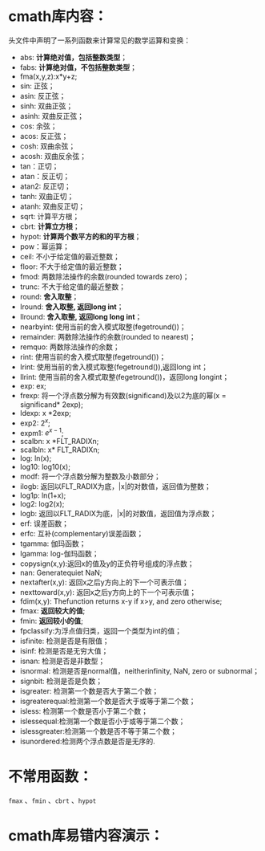 # cmath库内容：

<cmath>头文件中声明了一系列函数来计算常见的数学运算和变换：

- abs: **计算绝对值，包括整数类型**；
- fabs: **计算绝对值，不包括整数类型**；
- fma(x,y,z):x*y+z;
- sin: 正弦；
- asin: 反正弦；
- sinh: 双曲正弦；
- asinh: 双曲反正弦；
- cos: 余弦；
- acos: 反正弦；
- cosh: 双曲余弦；
- acosh: 双曲反余弦；
- tan：正切；
- atan：反正切；
- atan2: 反正切；
- tanh: 双曲正切；
- atanh: 双曲反正切；
- sqrt: 计算平方根；
- cbrt: **计算立方根**；
- hypot: **计算两个数平方的和的平方根**；
- pow：幂运算；
- ceil: 不小于给定值的最近整数；
- floor: 不大于给定值的最近整数；
- fmod: 两数除法操作的余数(rounded towards zero)；
- trunc: 不大于给定值的最近整数；
- round: **舍入取整**；
- lround: **舍入取整, 返回long int**；
- llround: **舍入取整, 返回long long int**；
- nearbyint: 使用当前的舍入模式取整(fegetround())；
- remainder: 两数除法操作的余数(rounded to nearest)；
- remquo: 两数除法操作的余数；
- rint: 使用当前的舍入模式取整(fegetround())；
- lrint: 使用当前的舍入模式取整(fegetround()),返回long int；
- llrint: 使用当前的舍入模式取整(fegetround())，返回long longint；
- exp: ex;
- frexp: 将一个浮点数分解为有效数(significand)及以2为底的幂(x = significand* 2exp);
- ldexp: x *2exp;
- exp2: $2^x$;
- expm1: $e^{x-1}$;
- scalbn: x *FLT_RADIXn;
- scalbln: x* FLT_RADIXn;
- log: ln(x);
- log10: log10(x);
- modf: 将一个浮点数分解为整数及小数部分；
- ilogb: 返回以FLT_RADIX为底，|x|的对数值，返回值为整数；
- log1p: ln(1+x);
- log2: log2(x);
- logb: 返回以FLT_RADIX为底，|x|的对数值，返回值为浮点数；
- erf: 误差函数；
- erfc: 互补(complementary)误差函数；
- tgamma: 伽玛函数；
- lgamma: log-伽玛函数；
- copysign(x,y):返回x的值及y的正负符号组成的浮点数；
- nan: Generatequiet NaN;
- nextafter(x,y): 返回x之后y方向上的下一个可表示值；
- nexttoward(x,y): 返回x之后y方向上的下一个可表示值；
- fdim(x,y): Thefunction returns x-y if x>y, and zero otherwise;
- fmax: **返回较大的值**;
- fmin: **返回较小的值**;
- fpclassify:为浮点值归类，返回一个类型为int的值；
- isfinite: 检测是否是有限值；
- isinf: 检测是否是无穷大值；
- isnan: 检测是否是非数型；
- isnormal: 检测是否是normal值，neitherinfinity, NaN, zero or subnormal；
- signbit: 检测是否是负数；
- isgreater: 检测第一个数是否大于第二个数；
- isgreaterequal:检测第一个数是否大于或等于第二个数；
- isless: 检测第一个数是否小于第二个数；
- islessequal:检测第一个数是否小于或等于第二个数；
- islessgreater:检测第一个数是否不等于第二个数；
- isunordered:检测两个浮点数是否是无序的.

# 不常用函数：

`fmax` 、`fmin` 、`cbrt` 、`hypot`

# cmath库易错内容演示：
